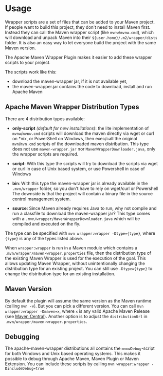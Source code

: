 # Usage
<!--
Licensed to the Apache Software Foundation (ASF) under one
or more contributor license agreements.  See the NOTICE file
distributed with this work for additional information
regarding copyright ownership.  The ASF licenses this file
to you under the Apache License, Version 2.0 (the
"License"); you may not use this file except in compliance
with the License.  You may obtain a copy of the License at

    http://www.apache.org/licenses/LICENSE-2.0

Unless required by applicable law or agreed to in writing,
software distributed under the License is distributed on an
"AS IS" BASIS, WITHOUT WARRANTIES OR CONDITIONS OF ANY
KIND, either express or implied.  See the License for the
specific language governing permissions and limitations
under the License.
-->

Wrapper scripts are a set of files that can be added to your Maven project.
If people want to build this project, they don't need to install Maven first.
Instead they can call the Maven wrapper script (like `mvnw`/`mvnw.cmd`), which will download and unpack Maven into their `${user.home}/.m2/wrapper/dists` folder.
It is also an easy way to let everyone build the project with the same Maven version.

The Apache Maven Wrapper Plugin makes it easier to add these wrapper scripts to your project.

The scripts work like this:
- download the maven-wrapper jar, if it is not available yet,
- the maven-wrapper.jar contains the code to download, install and run Apache Maven

Apache Maven Wrapper Distribution Types
-----

There are 4 distribution types available:

- **only-script** _(default for new installations)_: the lite implementation of `mvnw`/`mvnw.cmd` scripts will download the maven directly via wget or curl on *nix, or PowerShell on Windows,
then exec/call the original `mvn`/`mvn.cmd` scripts of the downloaded maven distribution. This type does not use `maven-wrapper.jar` nor `MavenWrapperDownloader.java`,
only the wrapper scripts are required.

- **script**: With this type the scripts will try to download the scripts via wget or curl in case of Unix based system, or use Powershell in case of Windows

- **bin**: With this type the maven-wrapper jar is already available in the `.mvn/wrapper` folder, so you don't have to rely on wget/curl or Powershell 
The downside is that the project will contain a binary file in the source control management system.

- **source**: Since Maven already requires Java to run, why not compile and run a classfile to download the maven-wrapper jar? 
This type comes with a `.mvn/wrapper/MavenWrapperDownloader.java` which will be compiled and executed on the fly.

The type can be specified with `mvn wrapper:wrapper -Dtype={type}`, where `{type}` is any of the types listed above.

When `wrapper:wrapper` is run in a Maven module which contains a `.mvn/wrapper/maven-wrapper.properties` file, then the distribution type of the existing Maven Wrapper is used for the execution of the goal.
This allows updating Maven Wrapper, without unintentionally changing the distribution type for an existing project.
You can still use `-Dtype={type}` to change the distribution type for an existing installation. 

Maven Version
-------------
By default the plugin will assume the same version as the Maven runtime (calling `mvn -v`). But you can pick a different version.
You can call `mvn wrapper:wrapper -Dmaven=x`, where `x` is any valid Apache Maven Release (see [Maven Central](https://central.sonatype.com/artifact/org.apache.maven/apache-maven/versions)).
Another option is to adjust the `distributionUrl` in `.mvn/wrapper/maven-wrapper.properties`.

Debugging
---------

The apache-maven-wrapper distributions all contains the `mvnwDebug`-script for both Windows and Unix based operating systems. 
This makes it possible to debug through Apache Maven, Maven Plugin or Maven Extension. 
You can include these scripts by calling `mvn wrapper:wrapper -DincludeDebug=true`
